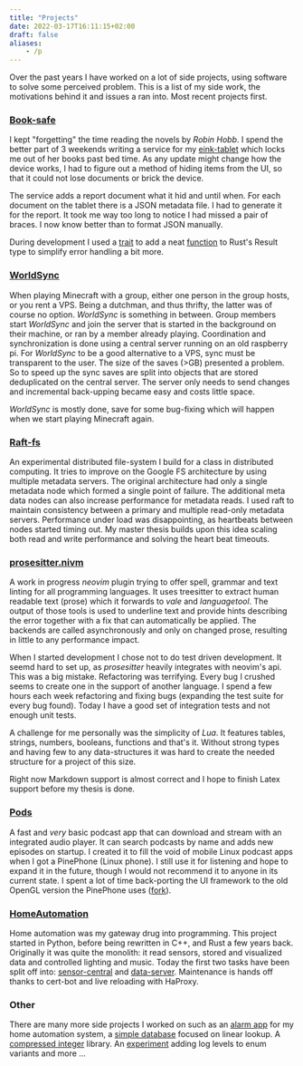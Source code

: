 ```yaml
---
title: "Projects"
date: 2022-03-17T16:11:15+02:00
draft: false
aliases:
    - /p
---
```


Over the past years I have worked on a lot of side projects, using software to solve some perceived problem. This is a list of my side work, the motivations behind it and issues a ran into. Most recent projects first.

### [Book-safe](https://github.com/dvdsk/Book-safe)
I kept "forgetting" the time reading the novels by _Robin Hobb_. I spend the better part of 3 weekends writing a service for my [eink-tablet](https://remarkable.com/) which locks me out of her books past bed time. As any update might change how the device works, I had to figure out a method of hiding items from the UI, so that it could not lose documents or brick the device. 

The service adds a report document what it hid and until when. For each document on the tablet there is a JSON metadata file. I had to generate it for the report. It took me way too long to notice I had missed a pair of braces. I now know better than to format JSON manually. 

During development I used a [trait](https://github.com/dvdsk/Book-safe/blob/723683aa100f7c268334d4fdf956b3f881a75719/src/util.rs#L10) to add a neat [function](https://github.com/dvdsk/Book-safe/blob/723683aa100f7c268334d4fdf956b3f881a75719/src/main.rs#L88) to Rust's Result type to simplify error handling a bit more.

### [WorldSync](https://github.com/dvdsk/WorldSync)
When playing Minecraft with a group, either one person in the group hosts, or you rent a VPS. Being a dutchman, and thus thrifty, the latter was of course no option. _WorldSync_ is something in between. Group members start _WorldSync_ and join the server that is started in the background on their machine, or ran by a member already playing. Coordination and synchronization is done using a central server running on an old raspberry pi. For _WorldSync_ to be a good alternative to a VPS, sync must be transparent to the user. The size of the saves (>GB) presented a problem. So to speed up the sync saves are split into objects that are stored deduplicated on the central server. The server only needs to send changes and incremental back-upping became easy and costs little space.

_WorldSync_ is mostly done, save for some bug-fixing which will happen when we start playing Minecraft again.

### [Raft-fs](https://github.com/dvdsk/raft-fs)
An experimental distributed file-system I build for a class in distributed computing. It tries to improve on the Google FS architecture by using multiple metadata servers. The original architecture had only a single metadata node which formed a single point of failure. The additional meta data nodes can also increase performance for metadata reads. I used raft to maintain consistency between a primary and multiple read-only metadata servers. Performance under load was disappointing, as heartbeats between nodes started timing out. My master thesis builds upon this idea scaling both read and write performance and solving the heart beat timeouts.

### [prosesitter.nivm](https://github.com/dvdsk/prosesitter.nvim)
A work in progress _neovim_ plugin trying to offer spell, grammar and text linting for all programming languages. It uses treesitter to extract human readable text (prose) which it forwards to _vale_ and _languagetool_. The output of those tools is used to underline text and provide hints describing the error together with a fix that can automatically be applied. The backends are called asynchronously and only on changed prose, resulting in little to any performance impact.

When I started development I chose not to do test driven development. It seemd hard to set up, as _prosesitter_ heavily integrates with neovim's api. This was a big mistake. Refactoring was terrifying. Every bug I crushed seems to create one in the support of another language. I spend a few hours each week refactoring and fixing bugs (expanding the test suite for every bug found). Today I have a good set of integration tests and not enough unit tests.

A challenge for me personally was the simplicity of _Lua_. It features tables, strings, numbers, booleans, functions and that's it. Without strong types and having few to any data-structures it was hard to create the needed structure for a project of this size.

Right now Markdown support is almost correct and I hope to finish Latex support before my thesis is done.

### [Pods](https://github.com/dvdsk/pods)
A fast and _very_ basic podcast app that can download and stream with an integrated audio player. It can search podcasts by name and adds new episodes on startup. I created it to fill the void of mobile Linux podcast apps when I got a PinePhone (Linux phone). I still use it for listening and hope to expand it in the future, though I would not recommend it to anyone in its current state. I spent a lot of time back-porting the UI framework to the old OpenGL version the PinePhone uses ([fork](https://github.com/dvdsk/iced)).

### [HomeAutomation](https://github.com/dvdsk/HomeAutomation)
Home automation was my gateway drug into programming. This project started in Python, before being rewritten in C++, and Rust a few years back. Originally it was quite the monolith: it read sensors, stored and visualized data and controlled lighting and music. Today the first two tasks have been split off into: [sensor-central](https://github.com/dvdsk/sensor_central) and [data-server](https://github.com/dvdsk/dataserver). Maintenance is hands off thanks to cert-bot and live reloading with HaProxy.

### Other
There are many more side projects I worked on such as an [alarm app](https://github.com/dvdsk/alarm) for my home automation system, a [simple database](https://github.com/dvdsk/minimal_timeseries) focused on linear lookup. A [compressed integer](https://github.com/dvdsk/bitspec) library. An [experiment](https://github.com/dvdsk/error_level) adding log levels to enum variants and more ...
